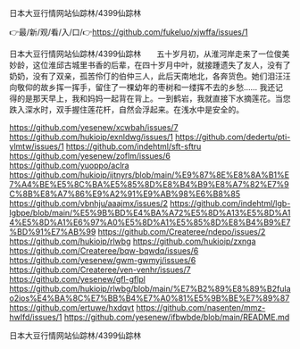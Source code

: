 日本大豆行情网站仙踪林/4399仙踪林

👉最/新/观/看/入/口/👉https://github.com/fukeluo/xjwffa/issues/1

日本大豆行情网站仙踪林/4399仙踪林　　五十岁月初，从淮河岸走来了一位俊美妙龄，这位淮邱古城里书香的后辈，在四十岁月中叶，就接踵遗失了友人，没有了奶奶，没有了双亲，孤苦伶仃的伯仲三人，此后天南地北，各奔货色。她们泪汪汪向敬仰的故乡挥一挥手，留住了一棵幼年的枣树和一缕挥不去的乡愁……
我还记得的是那天早上，我和妈妈一起背在背上。一到鹤岩，我就直接下水摘莲花。当您跌入深水时，双手握住莲花杆，自然会浮起来。在浅水中是安全的。


https://github.com/yesenew/xcwbah/issues/7
https://github.com/hukioip/exnldwg/issues/1
https://github.com/dedertu/pti-ylmtw/issues/1
https://github.com/indehtml/sft-sftru
https://github.com/yesenew/zoflm/issues/6
https://github.com/yuoppo/aclra
https://github.com/hukioip/ijtnyrs/blob/main/%E9%87%8E%E8%8A%B1%E7%A4%BE%E5%8C%BA%E5%85%8D%E8%B4%B9%E8%A7%82%E7%9C%8B%E8%A7%86%E9%A2%91%E9%AB%98%E6%B8%85
https://github.com/vbnhju/aaajmx/issues/2
https://github.com/indehtml/lgb-lgbpe/blob/main/%E5%9B%BD%E4%BA%A72%E5%8D%A13%E5%8D%A14%E5%8D%A1%E6%97%A0%E5%8D%A1%E5%85%8D%E8%B4%B9%E7%BD%91%E7%AB%99
https://github.com/Createree/ndepo/issues/2
https://github.com/hukioip/rlwbg
https://github.com/hukioip/zxnga
https://github.com/Createree/bqw-bqwdq/issues/6
https://github.com/yesenew/gwm-gwmyj/issues/6
https://github.com/Createree/ven-venhr/issues/7
https://github.com/yesenew/gfl-gflpl
https://github.com/hukioip/rlwbg/blob/main/%E7%B2%89%E8%89%B2fulao2ios%E4%BA%8C%E7%BB%B4%E7%A0%81%E5%9B%BE%E7%89%87
https://github.com/ertuwe/hxdqvt
https://github.com/nasenten/mmz-hwlfd/issues/1
https://github.com/yesenew/ifbwbde/blob/main/README.md

日本大豆行情网站仙踪林/4399仙踪林
